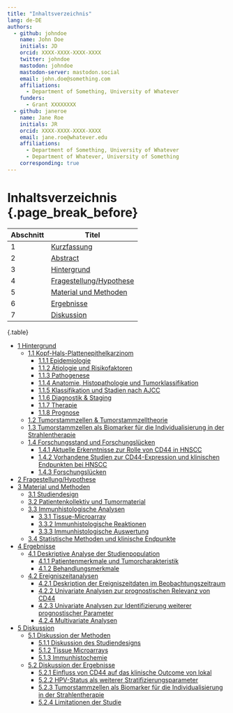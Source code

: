 ```yaml
---
title: "Inhaltsverzeichnis"
lang: de-DE
authors:
  - github: johndoe
    name: John Doe
    initials: JD
    orcid: XXXX-XXXX-XXXX-XXXX
    twitter: johndoe
    mastodon: johndoe
    mastodon-server: mastodon.social
    email: john.doe@something.com
    affiliations:
      - Department of Something, University of Whatever
    funders:
      - Grant XXXXXXXX
  - github: janeroe
    name: Jane Roe
    initials: JR
    orcid: XXXX-XXXX-XXXX-XXXX
    email: jane.roe@whatever.edu
    affiliations:
      - Department of Something, University of Whatever
      - Department of Whatever, University of Something
    corresponding: true
---
```


# Inhaltsverzeichnis {.page_break_before}

| Abschnitt | Titel |
|-----------|-------|
| 1 | [Kurzfassung](#kurzfassung) |
| 2 | [Abstract](#abstract) |
| 3 | [Hintergrund](#1-hintergrund) |
| 4 | [Fragestellung/Hypothese](#2-fragestellunghypothese) |
| 5 | [Material und Methoden](#3-material-und-methoden) |
| 6 | [Ergebnisse](#4-ergebnisse) |
| 7 | [Diskussion](#5-diskussion) |
{.table}

<!-- Die folgende Gliederung orientiert sich an der Manubot-Vorlage und ist für die Navigation im Dokument optimiert. -->

- [1 Hintergrund](#1-hintergrund)
    - [1.1 Kopf-Hals-Plattenepithelkarzinom](#1-1-kopf-hals-plattenepithelkarzinom)
        - [1.1.1 Epidemiologie](#1-1-1-epidemiologie)
        - [1.1.2 Ätiologie und Risikofaktoren](#1-1-2-ätiologie-und-risikofaktoren)
        - [1.1.3 Pathogenese](#1-1-3-pathogenese)
        - [1.1.4 Anatomie, Histopathologie und Tumorklassifikation](#1-1-4-anatomie-histopathologie-und-tumorklassifikation)
        - [1.1.5 Klassifikation und Stadien nach AJCC](#1-1-5-klassifikation-und-stadien-nach-ajcc)
        - [1.1.6 Diagnostik & Staging](#1-1-6-diagnostik-staging)
        - [1.1.7 Therapie](#1-1-7-therapie)
        - [1.1.8 Prognose](#1-1-8-prognose)
    - [1.2 Tumorstammzellen & Tumorstammzelltheorie](#1-2-tumorstammzellen-tumorstammzelltheorie)
    - [1.3 Tumorstammzellen als Biomarker für die Individualisierung in der Strahlentherapie](#1-3-tumorstammzellen-als-biomarker-für-die-individualisierung-in-der-strahlentherapie)
    - [1.4 Forschungsstand und Forschungslücken](#1-4-forschungsstand-und-forschungslücken)
        - [1.4.1 Aktuelle Erkenntnisse zur Rolle von CD44 in HNSCC](#1-4-1-aktuelle-erkenntnisse-zur-rolle-von-cd44-in-hnscc)
        - [1.4.2 Vorhandene Studien zur CD44-Expression und klinischen Endpunkten bei HNSCC](#1-4-2-vorhandene-studien-zur-cd44-expression-und-klinischen-endpunkten-bei-hnscc)
        - [1.4.3 Forschungslücken](#1-4-3-forschungslücken)
- [2 Fragestellung/Hypothese](#2-fragestellunghypothese)
- [3 Material und Methoden](#3-material-und-methoden)
    - [3.1 Studiendesign](#3-1-studiendesign)
    - [3.2 Patientenkollektiv und Tumormaterial](#3-2-patientenkollektiv-und-tumormaterial)
    - [3.3 Immunhistologische Analysen](#3-3-immunhistologische-analysen)
        - [3.3.1 Tissue-Microarray](#3-3-1-tissue-microarray)
        - [3.3.2 Immunhistologische Reaktionen](#3-3-2-immunhistologische-reaktionen)
        - [3.3.3 Immunhistologische Auswertung](#3-3-3-immunhistologische-auswertung)
    - [3.4 Statistische Methoden und klinische Endpunkte](#3-4-statistische-methoden-und-klinischen-endpunkten)
- [4 Ergebnisse](#4-ergebnisse)
    - [4.1 Deskriptive Analyse der Studienpopulation](#4-1-deskriptive-analyse-der-studienpopulation)
        - [4.1.1 Patientenmerkmale und Tumorcharakteristik](#4-1-1-patientenmerkmale-und-tumorcharakteristik)
        - [4.1.2 Behandlungsmerkmale](#4-1-2-behandlungsmerkmale)
    - [4.2 Ereigniszeitanalysen](#4-2-ereigniszeitanalysen)
        - [4.2.1 Deskription der Ereigniszeitdaten im Beobachtungszeitraum](#4-2-1-deskription-der-ereigniszeitdaten-im-beobachtungszeitraum)
        - [4.2.2 Univariate Analysen zur prognostischen Relevanz von CD44](#4-2-2-univariate-analysen-zur-prognostischen-relevanz-von-cd44)
        - [4.2.3 Univariate Analysen zur Identifizierung weiterer prognostischer Parameter](#4-2-3-univariate-analysen-zur-identifizierung-weiterer-prognostischer-parameter)
        - [4.2.4 Multivariate Analysen](#4-2-4-multivariate-analysen)
- [5 Diskussion](#5-diskussion)
    - [5.1 Diskussion der Methoden](#5-1-diskussion-der-methoden)
        - [5.1.1 Diskussion des Studiendesigns](#5-1-1-diskussion-des-studiendesigns)
        - [5.1.2 Tissue Microarrays](#5-1-2-tissue-microarrays)
        - [5.1.3 Immunhistochemie](#5-1-3-immunhistochemie)
    - [5.2 Diskussion der Ergebnisse](#5-2-diskussion-der-ergebnisse)
        - [5.2.1 Einfluss von CD44 auf das klinische Outcome von lokal](#5-2-1-einfluss-von-cd44-auf-das-klinische-outcome-von-lokal)
        - [5.2.2 HPV-Status als weiterer Stratifizierungsparameter](#5-2-2-hpv-status-als-weiterer-stratifizierungsparameter)
        - [5.2.3 Tumorstammzellen als Biomarker für die Individualisierung in der Strahlentherapie](#5-2-3-tumorstammzellen-als-biomarker-für-die-individualisierung-in-der-strahlentherapie)
        - [5.2.4 Limitationen der Studie](#5-2-4-limitationen-der-studie)
